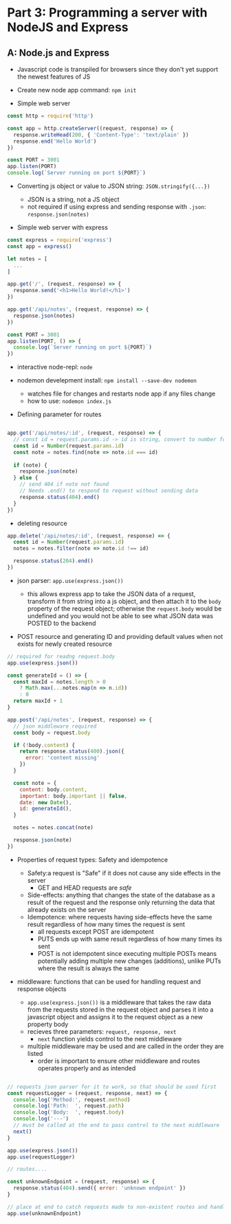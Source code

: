 # Part 3: Programming a server with NodeJS and Express

## A: Node.js and Express

- Javascript code is transpiled for browsers since they don't yet support the newest features of JS

- Create new node app command: `npm init`

- Simple web server

```js
const http = require('http')

const app = http.createServer((request, response) => {
  response.writeHead(200, { 'Content-Type': 'text/plain' })
  response.end('Hello World')
})

const PORT = 3001
app.listen(PORT)
console.log(`Server running on port ${PORT}`)
```

- Converting js object or value to JSON string: `JSON.stringify({...})`
  - JSON is a string, not a JS object
  - not required if using express and sending response with `.json`: `response.json(notes)`

- Simple web server with express

```js
const express = require('express')
const app = express()

let notes = [
  ...
]

app.get('/', (request, response) => {
  response.send('<h1>Hello World!</h1>')
})

app.get('/api/notes', (request, response) => {
  response.json(notes)
})

const PORT = 3001
app.listen(PORT, () => {
  console.log(`Server running on port ${PORT}`)
})
```

- interactive node-repl: `node`

- nodemon develepment install: `npm install --save-dev nodemon`
  - watches file for changes and restarts node app if any files change
  - how to use: `nodemon index.js`

- Defining parameter for routes

```js

app.get('/api/notes/:id', (request, response) => {
  // const id = request.params.id -> id is string, convert to number for notes.find()
  const id = Number(request.params.id)
  const note = notes.find(note => note.id === id)
  
  if (note) {
    response.json(note)
  } else {
    // send 404 if note not found
    // Needs .end() to respond to request without sending data
    response.status(404).end()
  }
})

```

- deleting resource

```js
app.delete('/api/notes/:id', (request, response) => {
  const id = Number(request.params.id)
  notes = notes.filter(note => note.id !== id)

  response.status(204).end()
})
```

- json parser: `app.use(express.json())`
  - this allows express app to take the JSON data of a request, transform it from string into a js object, and then attach it to the `body` property of the request object; otherwise the `request.body` would be undefined and you would not be able to see what JSON data was POSTED to the backend

- POST resource and generating ID and providing default values when not exists for newly created resource

```js
// required for readng request.body
app.use(express.json())

const generateId = () => {
  const maxId = notes.length > 0
    ? Math.max(...notes.map(n => n.id))
    : 0
  return maxId + 1
}

app.post('/api/notes', (request, response) => {
  // json middleware required
  const body = request.body

  if (!body.content) {
    return response.status(400).json({ 
      error: 'content missing' 
    })
  }

  const note = {
    content: body.content,
    important: body.important || false,
    date: new Date(),
    id: generateId(),
  }

  notes = notes.concat(note)

  response.json(note)
})
```

- Properties of request types: Safety and idempotence
  - Safety:a request is "Safe" if it does not cause any side effects in the server
    - GET and HEAD requests are *safe*
  - Side-effects: anything that changes the state of the database as a result of the request and the response only returning the data that already exists on the server
  - Idempotence: where requests having side-effects heve the same result regardless of how many times the request is sent
    - all requests except POST are idempotent
    - PUTS ends up with same result regardless of how many times its sent
    - POST is not idempotent since executing multiple POSTs means potentially adding multiple new changes (additions), unlike PUTs where the result is always the same

- middleware: functions that can be used for handling request and response objects
  - `app.use(express.json())` is a middleware that takes the raw data from the requests stored in the request object and parses it into a javascript object and assigns it to the request object as a new property body
  - recieves three parameters: `request, response, next`
    - `next` function yields control to the next middleware
  - multiple middleware may be used and are called in the order they are listed
    - order is important to ensure other middleware and routes operates properly and as intended

```js

// requests json parser for it to work, so that should be used first
const requestLogger = (request, response, next) => {
  console.log('Method:', request.method)
  console.log('Path:  ', request.path)
  console.log('Body:  ', request.body)
  console.log('---')
  // must be called at the end to pass control to the next middleware
  next()
}

app.use(express.json())
app.use(requestLogger)

// routes....

const unknownEndpoint = (request, response) => {
  response.status(404).send({ error: 'unknown endpoint' })
}

// place at end to catch requests made to non-existent routes and handle error
app.use(unknownEndpoint)
```